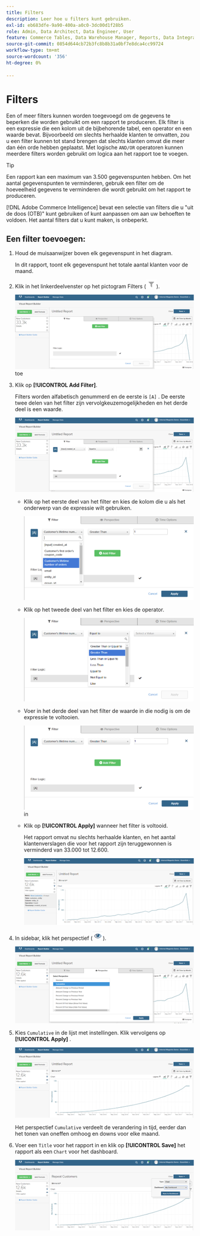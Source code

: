 ```yaml
---
title: Filters
description: Leer hoe u filters kunt gebruiken.
exl-id: eb683dfe-9a90-400a-a0c0-3dc00d1f28b5
role: Admin, Data Architect, Data Engineer, User
feature: Commerce Tables, Data Warehouse Manager, Reports, Data Integration
source-git-commit: 0854d644cb72b3fc8b8b31a0bf7e8dca4cc99724
workflow-type: tm+mt
source-wordcount: '356'
ht-degree: 0%

---
```


# Filters

Een of meer filters kunnen worden toegevoegd om de gegevens te beperken die worden gebruikt om een rapport te produceren. Elk filter is een expressie die een kolom uit de bijbehorende tabel, een operator en een waarde bevat. Bijvoorbeeld om slechts herhaalde klanten te omvatten, zou u een filter kunnen tot stand brengen dat slechts klanten omvat die meer dan één orde hebben geplaatst. Met logische `AND/OR` operatoren kunnen meerdere filters worden gebruikt om logica aan het rapport toe te voegen.

>[!TIP]
>
>Een rapport kan een maximum van 3.500 gegevenspunten hebben. Om het aantal gegevenspunten te verminderen, gebruik een filter om de hoeveelheid gegevens te verminderen die wordt gebruikt om het rapport te produceren.

[!DNL Adobe Commerce Intelligence] bevat een selectie van filters die u &quot;uit de doos (OTB)&quot; kunt gebruiken of kunt aanpassen om aan uw behoeften te voldoen. Het aantal filters dat u kunt maken, is onbeperkt.

## Een filter toevoegen:

1. Houd de muisaanwijzer boven elk gegevenspunt in het diagram.

   In dit rapport, toont elk gegevenspunt het totale aantal klanten voor de maand.

1. Klik in het linkerdeelvenster op het pictogram Filters (![](../../assets/magento-bi-btn-filter.png)).

   ![ voeg Filter ](../../assets/magento-bi-report-builder-filter-add.png) toe

1. Klik op **[!UICONTROL Add Filter]**.

   Filters worden alfabetisch genummerd en de eerste is `[A]` . De eerste twee delen van het filter zijn vervolgkeuzemogelijkheden en het derde deel is een waarde.

   ![](../../assets/magento-bi-report-builder-filter-add-a.png)

   * Klik op het eerste deel van het filter en kies de kolom die u als het onderwerp van de expressie wilt gebruiken.

     ![ kies Eerste Deel van Filter ](../../assets/magento-bi-report-builder-filter-part1.png)

   * Klik op het tweede deel van het filter en kies de operator.

     ![ kies de exploitant ](../../assets/magento-bi-report-builder-filter-part2.png)

   * Voer in het derde deel van het filter de waarde in die nodig is om de expressie te voltooien.

     ![ ga de waarde ](../../assets/magento-bi-report-builder-filter-part3.png) in

   * Klik op **[!UICONTROL Apply]** wanneer het filter is voltooid.

     Het rapport omvat nu slechts herhaalde klanten, en het aantal klantenverslagen die voor het rapport zijn teruggewonnen is verminderd van 33.000 tot 12.600.

     ![ Gefilterd Rapport ](../../assets/magento-bi-report-builder-filter-report.png)<!--{: .zoom}-->

1. In sidebar, klik het perspectief (![ pictogram van het Perspectief ](../../assets/magento-bi-btn-perspective.png)).

   ![ Perspectief ](../../assets/magento-bi-report-builder-filter-perspective.png)<!--{: .zoom}-->

1. Kies `Cumulative` in de lijst met instellingen. Klik vervolgens op **[!UICONTROL Apply]** .

   ![ Cumulatief Perspectief ](../../assets/magento-bi-report-builder-filter-perspective-cumulative.png)

   Het perspectief `Cumulative` verdeelt de verandering in tijd, eerder dan het tonen van oneffen omhoog en downs voor elke maand.

1. Voer een `Title` voor het rapport in en klik op **[!UICONTROL Save]** het rapport als een `Chart` voor het dashboard.

   ![ sparen aan Dashboard ](../../assets/magento-bi-report-builder-filter-perspective-cumulative-save.png)

